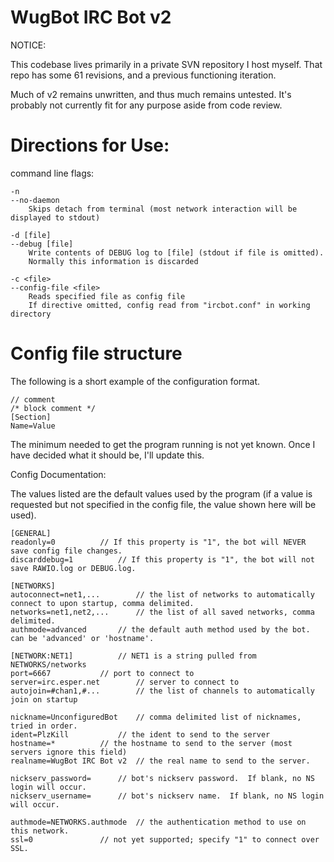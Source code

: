 WugBot IRC Bot v2
======

NOTICE:

This codebase lives primarily in a private SVN repository I host myself.
That repo has some 61 revisions, and a previous functioning iteration.

Much of v2 remains unwritten, and thus much remains untested.  It's probably not currently
fit for any purpose aside from code review.

Directions for Use:
======

command line flags:

	-n
	--no-daemon
		Skips detach from terminal (most network interaction will be displayed to stdout)

	-d [file]
	--debug [file]
		Write contents of DEBUG log to [file] (stdout if file is omitted).
		Normally this information is discarded
		
	-c <file>
	--config-file <file>
		Reads specified file as config file 
		If directive omitted, config read from "ircbot.conf" in working directory

Config file structure
======
The following is a short example of the configuration format.

	// comment
	/* block comment */
	[Section]
	Name=Value

The minimum needed to get the program running is not yet known.  Once I have decided
what it should be, I'll update this.

Config Documentation:

The values listed are the default values used by the program (if a value is requested but not
specified in the config file, the value shown here will be used).

	[GENERAL]
	readonly=0			// If this property is "1", the bot will NEVER save config file changes.
	discarddebug=1			// If this property is "1", the bot will not save RAWIO.log or DEBUG.log.
	
	[NETWORKS]
	autoconnect=net1,...		// the list of networks to automatically connect to upon startup, comma delimited.
	networks=net1,net2,...		// the list of all saved networks, comma delimited.
	authmode=advanced		// the default auth method used by the bot. can be 'advanced' or 'hostname'.
	
	[NETWORK:NET1]			// NET1 is a string pulled from NETWORKS/networks
	port=6667			// port to connect to
	server=irc.esper.net		// server to connect to
	autojoin=#chan1,#...		// the list of channels to automatically join on startup
	
	nickname=UnconfiguredBot	// comma delimited list of nicknames, tried in order.
	ident=PlzKill			// the ident to send to the server
	hostname=*			// the hostname to send to the server (most servers ignore this field)
	realname=WugBot IRC Bot v2	// the real name to send to the server.
	
	nickserv_password=		// bot's nickserv password.  If blank, no NS login will occur.
	nickserv_username=		// bot's nickserv name.  If blank, no NS login will occur.
	
	authmode=NETWORKS.authmode	// the authentication method to use on this network.
	ssl=0				// not yet supported; specify "1" to connect over SSL.

